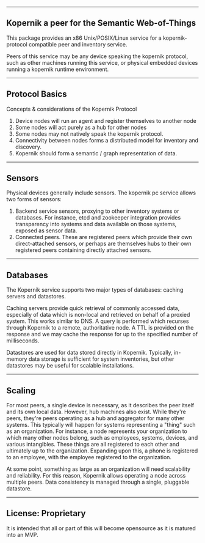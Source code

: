 ---------------------------------------
Kopernik
a peer for the Semantic Web-of-Things
---------------------------------------

This package provides an x86 Unix/POSIX/Linux service
for a kopernik-protocol compatible peer and inventory
service.

Peers of this service may be any device speaking the
kopernik protocol, such as other machines running this
service, or physical embedded devices running a kopernik
runtime environment.

---------------------------------------
Protocol Basics
---------------------------------------

Concepts & considerations of the Kopernik Protocol

1. Device nodes will run an agent and register themselves to another node
2. Some nodes will act purely as a hub for other nodes
3. Some nodes may not natively speak the kopernik protocol.
4. Connectivity between nodes forms a distributed model for inventory and discovery.
5. Kopernik should form a semantic / graph representation of data.

---------------------------------------
Sensors
---------------------------------------

Physical devices generally include sensors. The kopernik pc service
allows two forms of sensors:

1. Backend service sensors, proxying to other inventory systems or databases. For instance, etcd and zookeeper integration provides transparency into systems and data available on those systems, exposed as sensor data.
2. Connected peers. These are registered peers which provide their own direct-attached sensors, or perhaps are themselves hubs to their own registered peers containing directly attached sensors.

---------------------------------------
Databases
---------------------------------------

The Kopernik service supports two major types of databases: caching servers and datastores.

Caching servers provide quick retrieval of commonly accessed data, especially of data which is non-local and retrieved on behalf of a proxied system. This works similar to DNS. A query is performed which recurses through Kopernik to a remote, authoritative node. A TTL is provided on the response and we may cache the response for up to the specified number of milliseconds.

Datastores are used for data stored directly in Kopernik. Typically, in-memory data storage is sufficient for system inventories, but other datastores may be useful for scalable installations.

---------------------------------------
Scaling
---------------------------------------

For most peers, a single device is necessary, as it describes the peer itself and its own local data. However, hub machines also exist. While they're peers, they're peers operating as a hub and aggregator for many other systems. This typically will happen for systems representing a "thing" such as an organization. For instance, a node represents your organization to which many other nodes belong, such as employees, systems, devices, and various intangibles. These things are all registered to each other and ultimately up to the organization. Expanding upon this, a phone is registered to an employee, with the employee registered to the organization.

At some point, something as large as an organization will need scalability and reliability. For this reason, Kopernik allows operating a node across multiple peers. Data consistency is managed through a single, pluggable datastore.

---------------------------------------
License: Proprietary
---------------------------------------
It is intended that all or part of this will become opensource as it is matured into an MVP.
